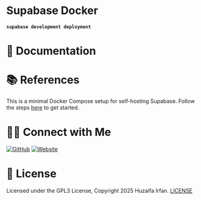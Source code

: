 # Supabase Docker
**`supabase development deployment`**


# 📝 Documentation

# 📚 References
This is a minimal Docker Compose setup for self-hosting Supabase. Follow the steps [here](https://supabase.com/docs/guides/hosting/docker) to get started.


# 🤝🏻 Connect with Me

[![GitHub](https://img.shields.io/badge/Github-%23222.svg?style=for-the-badge&logo=github&logoColor=white)](https://github.com/HuzaifaIrfan/)
[![Website](https://img.shields.io/badge/Website-%23222.svg?style=for-the-badge&logo=google-chrome&logoColor==%234285F4)](https://www.huzaifairfan.com)

# 📜 License

Licensed under the GPL3 License, Copyright 2025 Huzaifa Irfan. [LICENSE](LICENSE)


